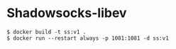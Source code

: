 # Shadowsocks-libev

```shell
$ docker build -t ss:v1 .
$ docker run --restart always -p 1081:1081 -d ss:v1
```


